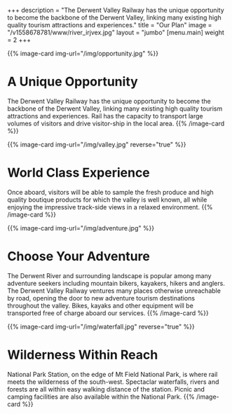 +++
description = "The Derwent Valley Railway has the unique opportunity to become the backbone of the Derwent Valley, linking many existing high quality tourism attractions and experiences."
title = "Our Plan"
image = "/v1558678781/www/river_irjvex.jpg"
layout = "jumbo"
[menu.main]
weight = 2
+++

{{% image-card img-url="/img/opportunity.jpg" %}}
# A Unique Opportunity
The Derwent Valley Railway has the unique opportunity to become the backbone of the Derwent Valley, linking many existing high quality tourism attractions and experiences. Rail has the capacity to transport large volumes of visitors and drive visitor-ship in the local area.
{{% /image-card %}}

{{% image-card img-url="/img/valley.jpg" reverse="true" %}}
# World Class Experience
Once aboard, visitors will be able to sample the fresh produce and high quality boutique products for which the valley is well known, all while enjoying the impressive track-side views in a relaxed environment.
{{% /image-card %}}

{{% image-card img-url="/img/adventure.jpg" %}}
# Choose Your Adventure
The Derwent River and surrounding landscape is popular among many adventure seekers including mountain bikers, kayakers, hikers and anglers. The Derwent Valley Railway ventures many places otherwise unreachable by road, opening the door to new adventure tourism destinations throughout the valley. Bikes, kayaks and other equipment will be transported free of charge aboard our services.
{{% /image-card %}}

{{% image-card img-url="/img/waterfall.jpg" reverse="true" %}}
# Wilderness Within Reach
National Park Station, on the edge of Mt Field National Park, is where rail meets the wilderness of the south-west. Spectaclar waterfalls, rivers and forests are all within easy walking distance of the station. Picnic and camping facilities are also available within the National Park.
{{% /image-card %}}
